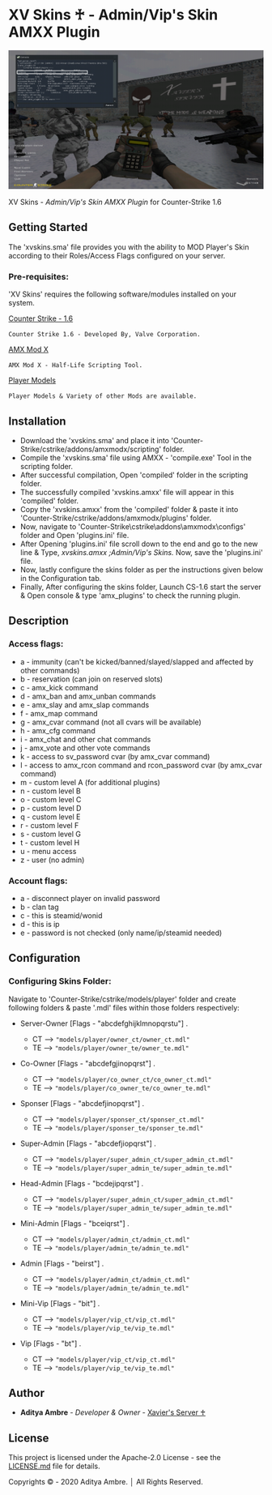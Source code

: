 ﻿# XV Skins ♰ - Admin/Vip's Skin AMXX Plugin

![alt XV Skins ♰](preview.png)

XV Skins - _Admin/Vip's Skin AMXX Plugin_ for Counter-Strike 1.6

## Getting Started

The 'xvskins.sma' file provides you with the ability to MOD Player's Skin according to their Roles/Access Flags configured on your server.

### Pre-requisites:

'XV Skins' requires the following software/modules installed on your system.

[Counter Strike - 1.6](https://store.steampowered.com/app/10/CounterStrike/)

```
Counter Strike 1.6 - Developed By, Valve Corporation.
```

[AMX Mod X](https://www.amxmodx.org/downloads.php)

```
AMX Mod X - Half-Life Scripting Tool.
```

[Player Models](https://gamebanana.com/)

```
Player Models & Variety of other Mods are available.
```

## Installation

- Download the 'xvskins.sma' and place it into 'Counter-Strike/cstrike/addons/amxmodx/scripting' folder.
- Compile the 'xvskins.sma' file using AMXX - 'compile.exe' Tool in the scripting folder.
- After successful compilation, Open 'compiled' folder in the scripting folder.
- The successfully compiled 'xvskins.amxx' file will appear in this 'compiled' folder.
- Copy the 'xvskins.amxx' from the 'compiled' folder & paste it into 'Counter-Strike/cstrike/addons/amxmodx/plugins' folder.
- Now, navigate to 'Counter-Strike\cstrike\addons\amxmodx\configs' folder and Open 'plugins.ini' file.
- After Opening 'plugins.ini' file scroll down to the end and go to the new line & Type, _xvskins.amxx ;Admin/Vip's Skins._ Now, save the 'plugins.ini' file.
- Now, lastly configure the skins folder as per the instructions given below in the Configuration tab.
- Finally, After configuring the skins folder, Launch CS-1.6 start the server & Open console & type 'amx_plugins' to check the running plugin.

## Description

### Access flags:

- a - immunity (can't be kicked/banned/slayed/slapped and affected by other commands)
- b - reservation (can join on reserved slots)
- c - amx_kick command
- d - amx_ban and amx_unban commands
- e - amx_slay and amx_slap commands
- f - amx_map command
- g - amx_cvar command (not all cvars will be available)
- h - amx_cfg command
- i - amx_chat and other chat commands
- j - amx_vote and other vote commands
- k - access to sv_password cvar (by amx_cvar command)
- l - access to amx_rcon command and rcon_password cvar (by amx_cvar command)
- m - custom level A (for additional plugins)
- n - custom level B
- o - custom level C
- p - custom level D
- q - custom level E
- r - custom level F
- s - custom level G
- t - custom level H
- u - menu access
- z - user (no admin)

### Account flags:

- a - disconnect player on invalid password
- b - clan tag
- c - this is steamid/wonid
- d - this is ip
- e - password is not checked (only name/ip/steamid needed)

## Configuration

### Configuring Skins Folder:

Navigate to 'Counter-Strike/cstrike/models/player' folder and create following folders & paste '.mdl' files within those folders respectively:

- Server-Owner [Flags - "abcdefghijklmnopqrstu"] .

  - CT --> `"models/player/owner_ct/owner_ct.mdl"`
  - TE --> `"models/player/owner_te/owner_te.mdl"`

- Co-Owner [Flags - "abcdefgjinopqrst"] .

  - CT --> `"models/player/co_owner_ct/co_owner_ct.mdl"`
  - TE --> `"models/player/co_owner_te/co_owner_te.mdl"`

- Sponser [Flags - "abcdefjinopqrst"] .
  - CT --> `"models/player/sponser_ct/sponser_ct.mdl"`
  - TE --> `"models/player/sponser_te/sponser_te.mdl"`
- Super-Admin [Flags - "abcdefjiopqrst"] .

  - CT --> `"models/player/super_admin_ct/super_admin_ct.mdl"`
  - TE --> `"models/player/super_admin_te/super_admin_te.mdl"`

- Head-Admin [Flags - "bcdejipqrst"] .

  - CT --> `"models/player/super_admin_ct/super_admin_ct.mdl"`
  - TE --> `"models/player/super_admin_te/super_admin_te.mdl"`

- Mini-Admin [Flags - "bceiqrst"] .
  - CT --> `"models/player/admin_ct/admin_ct.mdl"`
  - TE --> `"models/player/admin_te/admin_te.mdl"`
- Admin [Flags - "beirst"] .

  - CT --> `"models/player/admin_ct/admin_ct.mdl"`
  - TE --> `"models/player/admin_te/admin_te.mdl"`

- Mini-Vip [Flags - "bit"] .

  - CT --> `"models/player/vip_ct/vip_ct.mdl"`
  - TE --> `"models/player/vip_te/vip_te.mdl"`

- Vip [Flags - "bt"] .
  - CT --> `"models/player/vip_ct/vip_ct.mdl"`
  - TE --> `"models/player/vip_te/vip_te.mdl"`

## Author

- **Aditya Ambre** - _Developer & Owner_ - [Xavier's Server ♰](https://github.com/AdityaAmbre)

## License

This project is licensed under the Apache-2.0 License - see the [LICENSE.md](LICENSE) file for details.

Copyrights © - 2020 Aditya Ambre. │ All Rights Reserved.
